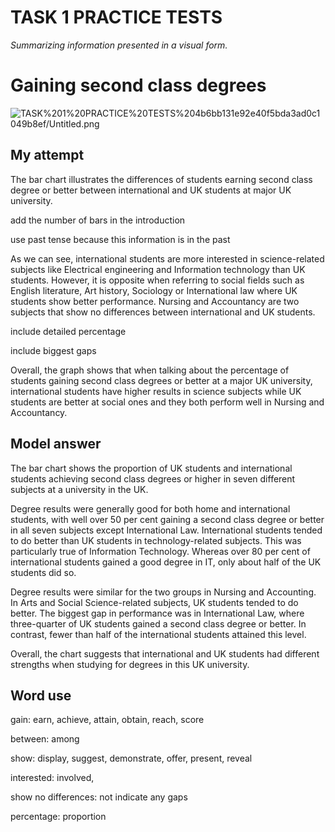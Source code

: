 # TASK 1 PRACTICE TESTS

*Summarizing information presented in a visual form.*

# Gaining second class degrees

![TASK%201%20PRACTICE%20TESTS%204b6bb131e92e40f5bda3ad0c1049b8ef/Untitled.png](TASK%201%20PRACTICE%20TESTS%204b6bb131e92e40f5bda3ad0c1049b8ef/Untitled.png)

## My attempt

The bar chart illustrates the differences of students earning second class degree or better between international and UK students at major UK university.

add the number of bars in the introduction

use past tense because this information is in the past

As we can see, international students are more interested in science-related subjects like Electrical engineering and Information technology than UK students. However, it is opposite when referring to social fields such as English literature, Art history, Sociology or International law where UK students show better performance. Nursing and Accountancy are two subjects that show no differences between international and UK students.

include detailed percentage

include biggest gaps

Overall, the graph shows that when talking about the percentage of students gaining second class degrees or better at a major UK university, international students have higher results in science subjects while UK students are better at social ones and they both perform well in Nursing and Accountancy.

## Model answer

The bar chart shows the proportion of UK students and international students achieving second class degrees or higher in seven different subjects at a university in the UK.

Degree results were generally good for both home and international students, with well over 50 per cent gaining a second class degree or better in all seven subjects except International Law. International students tended to do better than UK students in technology-related subjects. This was particularly true of Information Technology. Whereas over 80 per cent of international students gained a good degree in IT, only about half of the UK students did so.

Degree results were similar for the two groups in Nursing and Accounting. In Arts and Social Science-related subjects, UK students tended to do better. The biggest gap in performance was in International Law, where three-quarter of UK students gained a second class degree or better. In contrast, fewer than half of the international students attained this level.

Overall, the chart suggests that international and UK students had different strengths when studying for degrees in this UK university.

## Word use

gain: earn, achieve, attain, obtain, reach, score

between: among

show: display, suggest, demonstrate, offer, present, reveal

interested: involved, 

show no differences: not indicate any gaps

percentage: proportion